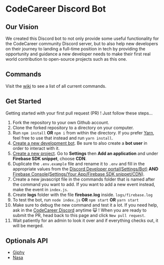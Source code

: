 # CodeCareer Discord Bot

## Our Vision

We created this Discord bot to not only provide some useful functionality for the CodeCareer community Discord server, but to also help new developers on their journey to landing a full-time position in tech by providing the opportunity and guidance a new developer needs to make their first real world contribution to open-source projects such as this one.

## Commands

Visit the [wiki](https://github.com/GitCodeCareer/discord-bot/wiki/Commands) to see a list of all current commands.

## Get Started

Getting started with your first pull request (PR) ! Just follow these steps...

1. Fork the repository to your own Github account.
2. Clone the forked repository to a directory on your computer.
3. Run `npm install` **OR** `npm i` from within the directory. If you prefer [Yarn](https://yarnpkg.com/en/), feel free to use that instead and run `yarn install`.
4. [Create a new development bot](https://discordapp.com/developers/applications/). Be sure to also create a **bot user** in order to interact with it.
5. [Create a new project](https://console.firebase.google.com/). Go to **Settings** then **Add an application** and under **Firebase SDK snippet**, choose **CDN**.
6. Duplicate the `.env.example` file and rename it to `.env` and fill in the appropriate values from the [Discord Developer portal(Settings/Bot)](https://discordapp.com/developers/applications/) **AND** [Firebase Console(Settings/Your App/Firebase SDK snippet/CDN)](https://console.firebase.google.com/).
7. Create a new javascript file in the commands folder that is named after the command you want to add. If you want to add a new event instead, make the event in `index.js`.
8. Create **logs** folder with the file **firebase.log** inside. `logs/firebase.log`
9. To test the bot, run `node index.js` **OR** `npm start` **OR** `yarn start`
10. Make sure to debug the new command and test it a lot. If you need help, ask in the [CodeCareer Discord](https://discord.gg/nVCtqvQ) anytime 😺 ! When you are ready to submit the PR, head back to this page and click `New pull request`.
11. Wait patiently for an admin to look it over and if everything checks out, it will be merged.

## Optionals API

- [Giphy](https://developers.giphy.com/dashboard/)
- [Nasa](https://api.nasa.gov/)
